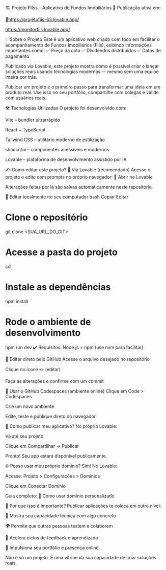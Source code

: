 🏗️ Projeto FIIss – Aplicativo de Fundos Imobiliários
📍 Publicação ativa em:

🔗https://projetofiis-63.lovable.app/

https://monitorfiis.lovable.app/


💡 Sobre o Projeto
Este é um aplicativo web criado com foco em facilitar o acompanhamento de Fundos Imobiliários (FIIs), exibindo informações importantes como:
✅ Preço da cota
✅ Dividendos distribuídos
✅ Datas de pagamento

Publicado via Lovable, este projeto mostra como é possível criar e lançar soluções reais usando tecnologias modernas — mesmo sem uma equipe inteira por trás.

Publicar um projeto é o primeiro passo para transformar uma ideia em um produto real.
Use isso no seu portfólio, compartilhe com colegas e valide com usuários reais.

🛠️ Tecnologias Utilizadas
O projeto foi desenvolvido com:

Vite – bundler ultrarrápido

React + TypeScript

Tailwind CSS – utilitário moderno de estilização

shadcn/ui – componentes acessíveis e modernos

Lovable – plataforma de desenvolvimento assistido por IA

✍️ Como editar este projeto?
🔹 Via Lovable (recomendado)
Acesse o projeto e edite com prompts no próprio navegador:
🔧 Abrir no Lovable

Alterações feitas por lá são salvas automaticamente neste repositório.

🔹 Editar localmente no seu computador
bash
Copiar
Editar
# Clone o repositório
git clone <SUA_URL_DO_GIT>

# Acesse a pasta do projeto
cd <nome-do-projeto>

# Instale as dependências
npm install

# Rode o ambiente de desenvolvimento
npm run dev
✔️ Requisitos: Node.js + npm (use nvm para facilitar)

🔹 Editar direto pelo GitHub
Acesse o arquivo desejado no repositório

Clique no ícone ✏️ (editar)

Faça as alterações e confirme com um commit

🔹 Usar o GitHub Codespaces (ambiente online)
Clique em Code > Codespaces

Crie um novo ambiente

Edite, teste e publique direto do navegador

🚀 Como publicar meu aplicativo?
No próprio Lovable:

Vá até seu projeto

Clique em Compartilhar → Publicar

Pronto! Seu app estará disponível publicamente.

🌐 Posso usar meu próprio domínio?
Sim! No Lovable:

Acesse: Projeto > Configurações > Domínios

Clique em Conectar Domínio

Guia completo:
📘 Como usar domínio personalizado

🧠 Por que isso é importante?
Publicar aplicações te coloca em outro nível:

💼 Mostra sua capacidade técnica com algo concreto

🌍 Permite que outras pessoas testem e colaborem

🔁 Acelera ciclos de feedback e aprendizado

🚀 Impulsiona seu portfólio e presença online

Não é só um projeto. É uma vitrine da sua capacidade de criar soluções reais.
